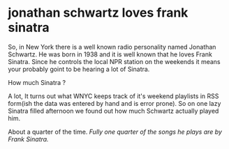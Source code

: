 # jonathan schwartz loves frank sinatra

So, in New York there is a well known radio personality named Jonathan Schwartz. He was born in 1938 and it is well known that he loves Frank Sinatra. Since he controls the local NPR station on the weekends it means your probably goint to be hearing a lot of Sinatra. 

How much Sinatra ?

A lot, It turns out what WNYC keeps track of it's weekend playlists in RSS form(ish the data was entered by hand and is error prone). So on one lazy Sinatra filled afternoon we found out how much Schwartz actually played him. 

About a quarter of the time. *Fully one quarter of the songs he plays are by Frank Sinatra.*
